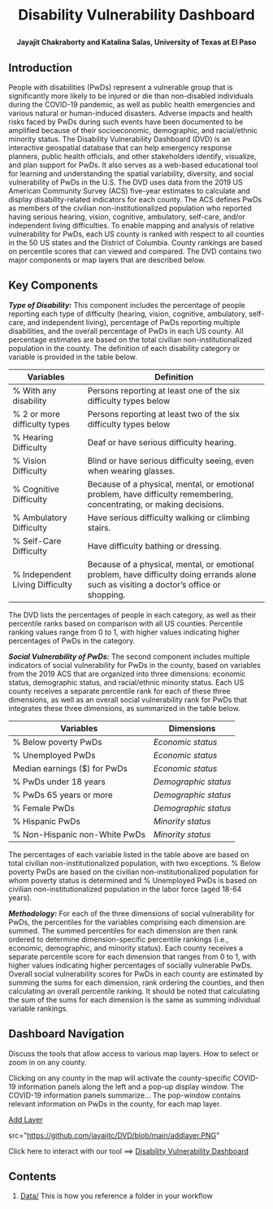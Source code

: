 # <p align="center"> Disability Vulnerability Dashboard </p>
<p align="center"><B>Jayajit Chakraborty and Katalina Salas, University of Texas at El Paso</B></p>
 
## Introduction
People with disabilities (PwDs) represent a vulnerable group that is significantly more likely to be injured or die than non-disabled individuals during the COVID-19 pandemic, as well as public health emergencies and various natural or human-induced disasters. Adverse impacts and health risks faced by PwDs during such events have been documented to be amplified because of their socioeconomic, demographic, and racial/ethnic minority status.
The Disability Vulnerability Dashboard (DVD) is an interactive geospatial database that can help emergency response planners, public health officials, and other stakeholders identify, visualize, and plan support for PwDs. It also serves as a web-based educational tool for learning and understanding the spatial variability, diversity, and social vulnerability of PwDs in the U.S. 
The DVD uses data from the 2019 US American Community Survey (ACS) five-year estimates to calculate and display disability-related indicators for each county. The ACS defines PwDs as members of the civilian non-institutionalized population who reported having serious hearing, vision, cognitive, ambulatory, self-care, and/or independent living difficulties. To enable mapping and analysis of relative vulnerability for PwDs, each US county is ranked with respect to all counties in the 50 US states and the District of Columbia. County rankings are based on percentile scores that can viewed and compared. The DVD contains two major components or map layers that are described below.  

## Key Components
***Type of Disability:*** This component includes the percentage of people reporting each type of difficulty (hearing, vision, cognitive, ambulatory, self-care, and independent living), percentage of PwDs reporting multiple disabilities, and the overall percentage of PwDs in each US county. All percentage estimates are based on the total civilian non-institutionalized population in the county. The definition of each disability category or variable is provided in the table below. 

| Variables  | Definition |
| ------------- | ------------- |
| % With any disability | Persons reporting at least one of the six difficulty types below |
| % 2 or more difficulty types | Persons reporting at least two of the six difficulty types below |
| % Hearing Difficulty | Deaf or have serious difficulty hearing. |
| % Vision Difficulty | Blind or have serious difficulty seeing, even when wearing glasses. |
| % Cognitive Difficulty | Because of a physical, mental, or emotional problem, have difficulty remembering, concentrating, or making decisions. |
| % Ambulatory Difficulty | Have serious difficulty walking or climbing stairs. |
| % Self-Care Difficulty | Have difficulty bathing or dressing. |
| % Independent Living Difficulty | Because of a physical, mental, or emotional problem, have difficulty doing errands alone such as visiting a doctor’s office or shopping. |

The DVD lists the percentages of people in each category, as well as their percentile ranks based on comparison with all US counties. Percentile ranking values range from 0 to 1, with higher values indicating higher percentages of PwDs in the category.

***Social Vulnerability of PwDs:*** The second component includes multiple indicators of social vulnerability for PwDs in the county, based on variables from the 2019 ACS that are organized into three dimensions: economic status, demographic status, and racial/ethnic minority status. Each US county receives a separate percentile rank for each of these three dimensions, as well as an overall social vulnerability rank for PwDs that integrates these three dimensions, as summarized in the table below.

 
| Variables  | Dimensions |
| ------------- | ------------- |
| % Below poverty PwDs | *Economic status* | 
| % Unemployed PwDs | *Economic status* |
| Median earnings ($) for PwDs | *Economic status* |
| % PwDs under 18 years | *Demographic status* |
| % PwDs 65 years or more | *Demographic status* |
| % Female PwDs | *Demographic status* |
| % Hispanic PwDs | *Minority status* |
| % Non-Hispanic non-White PwDs | *Minority status* | 

 
The percentages of each variable listed in the table above are based on total civilian non-institutionalized population, with two exceptions. % Below poverty PwDs are based on the civilian non-institutionalized population for whom poverty status is determined and % Unemployed PwDs is based on civilian non-institutionalized population in the labor force (aged 18-64 years).

***Methodology:*** For each of the three dimensions of social vulnerability for PwDs, the percentiles for the variables comprising each dimension are summed. The summed percentiles for each dimension are then rank ordered to determine dimension-specific percentile rankings (i.e., economic, demographic, and minority status). Each county receives a separate percentile score for each dimension that ranges from 0 to 1, with higher values indicating higher percentages of socially vulnerable PwDs. Overall social vulnerability scores for PwDs in each county are estimated by summing the sums for each dimension, rank ordering the counties, and then calculating an overall percentile ranking. It should be noted that calculating the sum of the sums for each dimension is the same as summing individual variable rankings. 



## Dashboard Navigation
Discuss the tools that allow access to various map layers. How to select or zoom in on any county.

Clicking on any county in the map will activate the county-specific COVID-19 information panels along the left and a pop-up display window. The COVID-19 information panels summarize…
The pop-window contains relevant information on PwDs in the county, for each map layer. 


[Add Layer](jayajitc.github.com/DVD/png/addlayer.png)

src="https://github.com/jayajitc/DVD/blob/main/addlayer.PNG"



Click here to interact with our tool ==> [Disability Vulnerability Dashboard
](https://www.arcgis.com/apps/dashboards/8adb0362575a41d7981955bf3739de71)

## Contents
1. [Data/](./Data) This is how you reference a folder in your workflow




